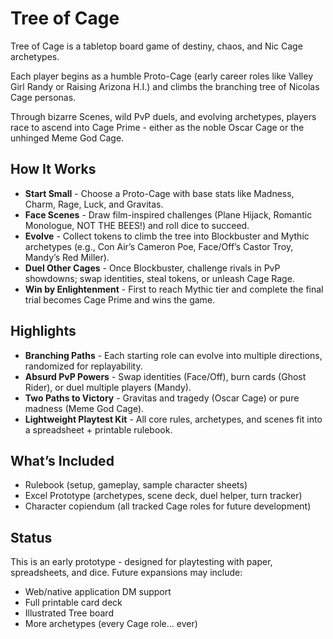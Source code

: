 # Tree of Cage

Tree of Cage is a tabletop board game of destiny, chaos, and Nic Cage archetypes.

Each player begins as a humble Proto-Cage (early career roles like Valley Girl Randy or Raising Arizona H.I.) and climbs the branching tree of Nicolas Cage personas.

Through bizarre Scenes, wild PvP duels, and evolving archetypes, players race to ascend into Cage Prime - either as the noble Oscar Cage or the unhinged Meme God Cage.

## How It Works

- **Start Small** - Choose a Proto-Cage with base stats like Madness, Charm, Rage, Luck, and Gravitas.
- **Face Scenes** - Draw film-inspired challenges (Plane Hijack, Romantic Monologue, NOT THE BEES!) and roll dice to succeed.
- **Evolve** - Collect tokens to climb the tree into Blockbuster and Mythic archetypes (e.g., Con Air’s Cameron Poe, Face/Off’s Castor Troy, Mandy’s Red Miller).
- **Duel Other Cages** - Once Blockbuster, challenge rivals in PvP showdowns; swap identities, steal tokens, or unleash Cage Rage.
- **Win by Enlightenment** - First to reach Mythic tier and complete the final trial becomes Cage Prime and wins the game.

## Highlights

- **Branching Paths** - Each starting role can evolve into multiple directions, randomized for replayability.
- **Absurd PvP Powers** - Swap identities (Face/Off), burn cards (Ghost Rider), or duel multiple players (Mandy).
- **Two Paths to Victory** - Gravitas and tragedy (Oscar Cage) or pure madness (Meme God Cage).
- **Lightweight Playtest Kit** - All core rules, archetypes, and scenes fit into a spreadsheet + printable rulebook.

## What’s Included

- Rulebook (setup, gameplay, sample character sheets)
- Excel Prototype (archetypes, scene deck, duel helper, turn tracker)
- Character copiendum (all tracked Cage roles for future development)

## Status

This is an early prototype - designed for playtesting with paper, spreadsheets, and dice. Future expansions may include:

- Web/native application DM support
- Full printable card deck
- Illustrated Tree board
- More archetypes (every Cage role… ever)
